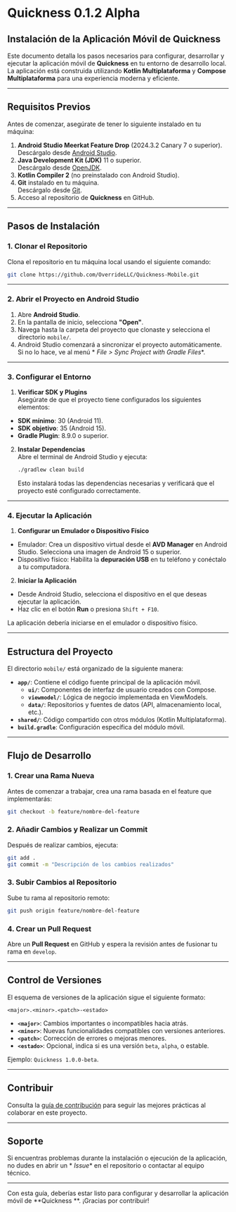 # **Quickness 0.1.2 Alpha**

## **Instalación de la Aplicación Móvil de Quickness**

Este documento detalla los pasos necesarios para configurar, desarrollar y ejecutar la aplicación
móvil de **Quickness** en tu entorno de desarrollo local. La aplicación está construida utilizando 
**Kotlin Multiplataforma** y **Compose Multiplataforma** para una experiencia moderna y
eficiente.

---

## **Requisitos Previos**

Antes de comenzar, asegúrate de tener lo siguiente instalado en tu máquina:

1. **Android Studio Meerkat Feature Drop** (2024.3.2 Canary 7 o superior).  
   Descárgalo desde [Android Studio](https://developer.android.com/studio/preview?hl=es-419).
2. **Java Development Kit (JDK)** 11 o superior.  
   Descárgalo desde [OpenJDK](https://jdk.java.net/).
3. **Kotlin Compiler 2** (no preinstalado con Android Studio).
4. **Git** instalado en tu máquina.  
   Descárgalo desde [Git](https://git-scm.com/).
5. Acceso al repositorio de **Quickness** en GitHub.

---

## **Pasos de Instalación**

### **1. Clonar el Repositorio**

Clona el repositorio en tu máquina local usando el siguiente comando:

```bash
git clone https://github.com/OverrideLLC/Quickness-Mobile.git
```

---

### **2. Abrir el Proyecto en Android Studio**

1. Abre **Android Studio**.
2. En la pantalla de inicio, selecciona **"Open"**.
3. Navega hasta la carpeta del proyecto que clonaste y selecciona el directorio `mobile/`.
4. Android Studio comenzará a sincronizar el proyecto automáticamente. Si no lo hace, ve al menú *
   *File > Sync Project with Gradle Files**.

---

### **3. Configurar el Entorno**

1. **Verificar SDK y Plugins**  
   Asegúrate de que el proyecto tiene configurados los siguientes elementos:

- **SDK mínimo**: 30 (Android 11).
- **SDK objetivo**: 35 (Android 15).
- **Gradle Plugin**: 8.9.0 o superior.

2. **Instalar Dependencias**  
   Abre el terminal de Android Studio y ejecuta:

   ```bash
   ./gradlew clean build
   ```

   Esto instalará todas las dependencias necesarias y verificará que el proyecto esté configurado
   correctamente.

---

### **4. Ejecutar la Aplicación**

1. **Configurar un Emulador o Dispositivo Físico**

- Emulador: Crea un dispositivo virtual desde el **AVD Manager** en Android Studio. Selecciona una
  imagen de Android 15 o superior.
- Dispositivo físico: Habilita la **depuración USB** en tu teléfono y conéctalo a tu computadora.

2. **Iniciar la Aplicación**

- Desde Android Studio, selecciona el dispositivo en el que deseas ejecutar la aplicación.
- Haz clic en el botón **Run** o presiona `Shift + F10`.

La aplicación debería iniciarse en el emulador o dispositivo físico.

---

## **Estructura del Proyecto**

El directorio `mobile/` está organizado de la siguiente manera:

- **`app/`**: Contiene el código fuente principal de la aplicación móvil.
    - **`ui/`**: Componentes de interfaz de usuario creados con Compose.
    - **`viewmodel/`**: Lógica de negocio implementada en ViewModels.
    - **`data/`**: Repositorios y fuentes de datos (API, almacenamiento local, etc.).
- **`shared/`**: Código compartido con otros módulos (Kotlin Multiplataforma).
- **`build.gradle`**: Configuración específica del módulo móvil.

---

## **Flujo de Desarrollo**

### **1. Crear una Rama Nueva**

Antes de comenzar a trabajar, crea una rama basada en el feature que implementarás:

```bash
git checkout -b feature/nombre-del-feature
```

### **2. Añadir Cambios y Realizar un Commit**

Después de realizar cambios, ejecuta:

```bash
git add .
git commit -m "Descripción de los cambios realizados"
```

### **3. Subir Cambios al Repositorio**

Sube tu rama al repositorio remoto:

```bash
git push origin feature/nombre-del-feature
```

### **4. Crear un Pull Request**

Abre un **Pull Request** en GitHub y espera la revisión antes de fusionar tu rama en `develop`.

---

## **Control de Versiones**

El esquema de versiones de la aplicación sigue el siguiente formato:

```
<major>.<minor>.<patch>-<estado>
```

- **`<major>`**: Cambios importantes o incompatibles hacia atrás.
- **`<minor>`**: Nuevas funcionalidades compatibles con versiones anteriores.
- **`<patch>`**: Corrección de errores o mejoras menores.
- **`<estado>`**: Opcional, indica si es una versión `beta`, `alpha`, o estable.

Ejemplo: `Quickness 1.0.0-beta`.

---

## **Contribuir**

Consulta la [guía de contribución](../docs/guia_de_contribucion.md) para seguir las mejores
prácticas al colaborar en este proyecto.

---

## **Soporte**

Si encuentras problemas durante la instalación o ejecución de la aplicación, no dudes en abrir un *
*Issue** en el repositorio o contactar al equipo técnico.

---

Con esta guía, deberías estar listo para configurar y desarrollar la aplicación móvil de **Quickness
**. ¡Gracias por contribuir!